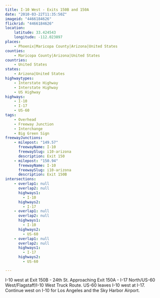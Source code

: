 ```yaml
---
title: I-10 West - Exits 150B and 150A
date: "2010-03-22T11:35:50Z"
imageid: "4466184626"
flickrid: "4466184626"
location:
    latitude: 33.424543
    longitude: -112.023897
places:
    - Phoenix|Maricopa County|Arizona|United States
counties:
    - Maricopa County|Arizona|United States
countries:
    - United States
states:
    - Arizona|United States
highwaytypes:
    - Interstate Highway
    - Interstate Highway
    - US Highway
highways:
    - I-10
    - I-17
    - US-60
tags:
    - Overhead
    - Freeway Junction
    - Interchange
    - Big Green Sign
freewayJunctions:
    - milepost: "149.57"
      freewayName: I-10
      freewaySlug: i10-arizona
      description: Exit 150
    - milepost: "150.94"
      freewayName: I-10
      freewaySlug: i10-arizona
      description: Exit 150B
intersections:
    - overlap1: null
      overlap2: null
      highways1:
        - I-10
      highways2:
        - I-17
    - overlap1: null
      overlap2: null
      highways1:
        - I-10
      highways2:
        - US-60
    - overlap1: null
      overlap2: null
      highways1:
        - I-17
      highways2:
        - US-60

---
```

I-10 west at Exit 150B - 24th St.  Approaching Exit 150A - I-17 North/US-60 West/Flagstaff/I-10 West Truck Route.  US-60 leaves I-10 west at I-17.  Continue west on I-10 for Los Angeles and the Sky Harbor Airport.